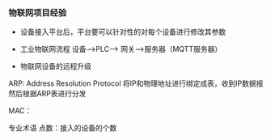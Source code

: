 ### 物联网项目经验

- 设备接入平台后，平台要可以针对性的对每个设备进行修改其参数

- 工业物联网流程  设备-->PLC--> 网关-->服务器（MQTT服务器）

- 物联网设备的远程升级



ARP: Address Resolution Protocol 将IP和物理地址进行绑定成表，收到IP数据报然后根据ARP表进行分发 

MAC：

专业术语 点数：接入的设备的个数